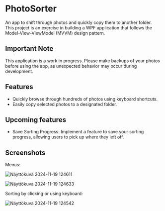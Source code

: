# PhotoSorter
An app to shift through photos and quickly copy them to another folder.  
This project is an exercise in building a WPF application that follows the Model-View-ViewModel (MVVM) design pattern.

## Important Note
This application is a work in progress. Please make backups of your photos before using the app, as unexpected behavior may occur during development.

## Features
- Quickly browse through hundreds of photos using keyboard shortcuts.
- Easily copy selected photos to a designated folder.

## Upcoming features
- Save Sorting Progress: Implement a feature to save your sorting progress, allowing users to pick up where they left off.


## Screenshots
Menus:

![Näyttökuva 2024-11-19 124611](https://github.com/user-attachments/assets/b1cbe77f-32d3-474d-b5ef-dc46f8e01288)
 
![Näyttökuva 2024-11-19 124633](https://github.com/user-attachments/assets/9532f284-da6c-423e-a895-5c3ade8b3027)

Sorting by clicking or using keyboard:

![Näyttökuva 2024-11-19 124542](https://github.com/user-attachments/assets/c0a4690b-d846-4f31-aa04-62b3819e5870)

